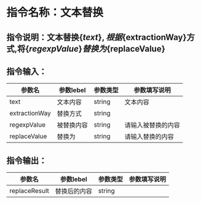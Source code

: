 # 指令名称：文本替换
## 指令说明：文本替换$\{text\},根据$\{extractionWay\}方式,将$\{regexpValue\}替换为$\{replaceValue\}
## 指令输入：

 | 参数名 | 参数lebel | 参数类型 | 参数填写说明 | 
 | ------------- | ------------- | ------------- | ------------- |
 | text | 文本内容 | string | 文本内容 |
 | extractionWay | 替换方式 | string |  |
 | regexpValue | 被替换内容 | string | 请输入被替换的内容 |
 | replaceValue | 替换为 | string | 请输入替换的内容 |


## 指令输出：

 | 参数名 | 参数lebel | 参数类型 | 参数填写说明 | 
 | ------------- | ------------- | ------------- | ------------- |
 | replaceResult | 替换后的内容 | string |  |

	